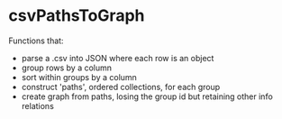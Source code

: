 # csvPathsToGraph

Functions that:
- parse a .csv into JSON where each row is an object
- group rows by a column
- sort within groups by a column
- construct 'paths', ordered collections, for each group
- create graph from paths, losing the group id but retaining other info relations
